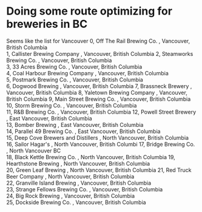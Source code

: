 # Doing some route optimizing for breweries in BC

Seems like the list for Vancouver 
0, Off The Rail Brewing Co. , Vancouver, British Columbia   
1, Callister Brewing Company , Vancouver, British Columbia 
2, Steamworks Brewing Co. , Vancouver, British Columbia   
3, 33 Acres Brewing Co. , Vancouver, British Columbia  
4, Coal Harbour Brewing Company , Vancouver, British Columbia   
5, Postmark Brewing Co. , Vancouver, British Columbia   
6, Dogwood Brewing , Vancouver, British Columbia 
7, Brassneck Brewery , Vancouver, British Columbia 
8, Yaletown Brewing Company , Vancouver, British Columbia
9, Main Street Brewing Co. , Vancouver, British Columbia   
10, Storm Brewing Co. , Vancouver, British Columbia   
11, R&B Brewing Co. , Vancouver, British Columbia 
12, Powell Street Brewery , East Vancouver, British Columbia   
13, Bomber Brewing , East Vancouver, British Columbia   
14, Parallel 49 Brewing Co. , East Vancouver, British Columbia   
15, Deep Cove Brewers and Distillers , North Vancouver, British Columbia   
16, Sailor Hagar's , North Vancouver, British Columbi
17, Bridge Brewing Co. , North Vancouver BC   
18, Black Kettle Brewing Co. , North Vancouver, British Columbia 
19, Hearthstone Brewing , North Vancouver, British Columbia   
20, Green Leaf Brewing , North Vancouver, British Columbia 
21, Red Truck Beer Company , North Vancouver, British Columbia   
22, Granville Island Brewing , Vancouver, British Columbia   
23, Strange Fellows Brewing Co. , Vancouver, British Columbia   
24, Big Rock Brewing , Vancouver, British Columbia   
25, Dockside Brewing Co. , Vancouver, British Columbia  